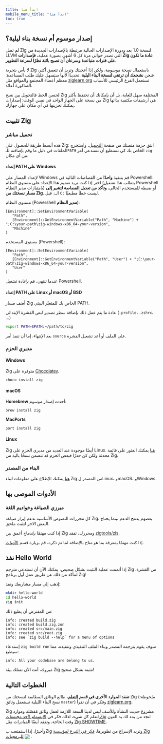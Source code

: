 ```yaml
---
title: ابدأ هنا
mobile_menu_title: "ابدأ هنا"
toc: true
---
```


## إصدار موسوم أم نسخة بناء ليلية؟
لم تصل Zig لنسخة 1.0 بعد ودورة الإصدارات الحالية مرتبطة بالإصدارات الجديدة من LLVM التي تصدر حوالي مرة كل 6 أشهر.
بصورة عملية، **فإصدارات Zig عادة ما تكون على فترات متباعدة وسرعان أن تصبح بائتة نظرًا لسرعة التطوير**.

لا بأس بتجربة Zig باستعمال نسخة موسومة، ولكن إذا أعجبتك وتريد أن تتعمق أكثر، فنحن **نشجعك أن ترتقي لنسخة البناء اليلية**، تحديدًا لأنها ستسهل عليك طلب المساعدة: معظم أعضاء المجتمع والمواقع مثل [ziglearn.org](https://ziglearn.org) تستعمل الفرع الرئيسي للأسباب المذكورة أعلاه.

لحسن الحظ فالتحويل بين نسخ Zig المختلفة سهل للغاية، بل أن بإمكانك أن تحتفظ بأكثر من نسخة على الجهاز الواحد في نفس الوقت: إصدارات Zig هي أرشيفات مكتفية بذاتها يمكنك تخزينها في أي مكان على جهازك.


## تثبيت Zig
### تحميل مباشر
هذه أبسط طريقة للحصول على Zig: انتق حزمة منصتك من صفحة [التحميل](/download)، واستخرج الملفات في دليل ما وقم بإضافته للـ`PATH` الخاص بك كي تستطيع أن تستدعي أمر `zig` من أي مكان.

#### إعداد PATH على Windows
لإعداد المسار على Windows قم بتنفيذ **واحدًا** من القصاصات التالية في Powershell.
اختر إذا كنت تريد تعميم هذا الإعداد على مستوى النظام (يتطلب هذا تشغيل Powershell بامتيازات مدير النظام) أو ضبطه للمستخدم الحالي، **وتأكد من تعديل القصاصة لتشير إلى مسار نسختك من Zig**.
الـ`;` قبل `C:` ليست خطأ مطبعيًا.

مستوى النظام (Powershell **مدير النظام**):
```
[Environment]::SetEnvironmentVariable(
   "Path",
   [Environment]::GetEnvironmentVariable("Path", "Machine") + ";C:\your-path\zig-windows-x86_64-your-version",
   "Machine"
)
```

مستوى المستخدم (Powershell):
```
[Environment]::SetEnvironmentVariable(
   "Path",
   [Environment]::GetEnvironmentVariable("Path", "User") + ";C:\your-path\zig-windows-x86_64-your-version",
   "User"
)
```
عندما تنتهي، قم بإعادة تشغيل Powershell.

#### إعداد PATH على Linux أو macOS أو BSD
أضف مسار Zig الخاص بك للمتغيّر البيئي PATH.

عادة ما يتم عمل ذلك بإضافة سطر تصدير لنص القشرة الإبتدائي (`.profile`، `.zshrc`، ...)
```bash
export PATH=$PATH:~/path/to/zig
```
بعد الإنتهاء، إما أن تنفذ أمر `source` على الملف أو أعد تشغيل القشرة.




### مديري الحزم
#### Windows
Zig متوفرة على [Chocolatey](https://chocolatey.org/packages/zig).
```
choco install zig
```

#### macOS

**Homebrew**
أحدث إصدار موسوم:
```
brew install zig
```

**MacPorts**
```
port install zig
```
#### Linux
Zig أيضًا موجودة عند العديد من مديري الحزم على Linux. [هنا](https://github.com/ziglang/zig/wiki/Install-Zig-from-a-Package-Manager) يمكنك العثور على قائمة محدثة ولكن كن حذرًا فبعض الحزم قد تتضمن نسخًا بالية من Zig.

### البناء من المصدر
[هنا](https://github.com/ziglang/zig/wiki/Building-Zig-From-Source) يمكنك الإطلاع على معلومات لبناء Zig من المصدر لLinux، وmacOS، وWindows.

## الأدوات الموصى بها
### مبرزي الصياغة وخواديم اللغة
كل محررات النصوص الأساسية تدعم إبراز صياغة Zig.
بعضهم يدمج الدعم بينما يحتاج البعض الاخر لتثبت ملحق.

إذا كنت مهتمًا بإندماج أعمق بين Zig ومحررك، تفقد [zigtools/zls](https://github.com/zigtools/zls).

إذا كنت مهتمًا بمعرفة بما هو متاح بالإضافة لما تم ذكره، قم بزيارة قسم [الأدوات](../tools/).

## نفذ Hello World
إذا أتممت عملية التثبت بشكل صحيص، يمكنك الآن أن تستدعي مترجم Zig من القشرة.
لنتأكد من ذلك عن طريق عمل أول برنامج Zig!

إذهب إلى مسار مشاريعك ونفذ:
```bash
mkdir hello-world
cd hello-world
zig init
```

من المفترض أن يطبع ذلك:
```
info: created build.zig
info: created build.zig.zon
info: created src/main.zig
info: created src/root.zig
info: see `zig build --help` for a menu of options
```

إستدعاء `zig build run` سوف يقوم بترجمة المصدر وبناء الملف التنفيذي وتنفيذه، مما سيطبع:
```
info: All your codebase are belong to us.
```

مبروك، أنت الآن تمتلك بيئة Zig مثبتة بشكل صحيح!

## الخطوات التالية
**تفقد الموارد الأخرى في قسم [التعلم](../)**، طالع الوثائق المطابقة لنسختك من Zig (ملحوظة: نسخ البناء الليلية تستعمل وثائق `master`) وفكر في أن تقرأ [ziglearn.org](https://ziglearn.org).

Zig مشروع حديث النشأة وللأسف ليس لدينا السعة اللازمة لعمل وثائق مُفصّلة وموارد لتعلم كل شيء، لذلك فكر في [الإنضمام لأحد مجتمعات Zig](https://github.com/ziglang/zig/wiki/Community) لتجد من يمد لك يد العون وقت الحاجة، وتفقد أيضًا المبادرات مثل [Zig SHOWTIME](https://zig.show).

وأخيرًا، إذا استمتعت بZig وتريد الإسراع من تطويرها، [فكر في التبرع لمؤسسة Zig للبرمجيات](../../zsf)
<img src="/heart.svg" style="vertical-align:middle; margin-inline-end: 5px">.
